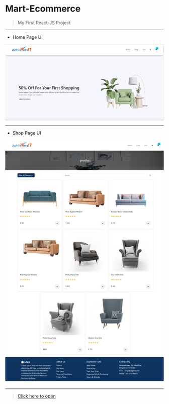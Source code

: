 # Mart-Ecommerce
> My First React-JS Project

--- 

- Home Page UI

![alt home-page](https://github.com/suraj28j/Mart-Ecommerce/blob/main/home-page.gif)

---
- Shop Page UI

![alt shop-page](https://github.com/suraj28j/Mart-Ecommerce/blob/main/shop-page.jpeg)

---

> [Click here to open](https://mart-ecommerce-mu.vercel.app/ )